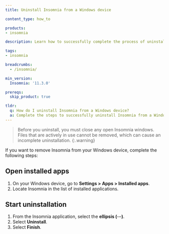 ```yaml
---
title: Uninstall Insomnia from a Windows device

content_type: how_to

products:
- insomnia

description: Learn how to successfully complete the process of uninstalling Insomnia from a Windows device.

tags:
- insomnia

breadcrumbs:
  - /insomnia/

min_version:
  Insomnia: '11.3.0'

prereqs:
  skip_product: true

tldr:
  q: How do I uninstall Insomnia from a Windows device?
  a: Complete the steps to successfully uninstall Insomnia from a Windows device.
---
```


> Before you uninstall, you must close any open Insomnia windows.  Files that are actively in use cannot be removed, which can cause an incomplete uninstallation.
{:.warning}

If you want to remove Insomnia from your Windows device, complete the following steps:

## Open installed apps
1. On your Windows device, go to **Settings > Apps > Installed apps**.
2. Locate Insomnia in the list of installed applications.

## Start uninstallation
1. From the Insomnia application, select the **ellipsis (⋯)**.
2. Select **Uninstall**.
3. Select **Finish**.